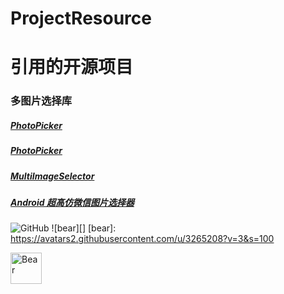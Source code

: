 # ProjectResource

# 引用的开源项目

### 多图片选择库
#####   [PhotoPicker](https://github.com/donglua/PhotoPicker)
#####   [PhotoPicker](https://github.com/liuling07/PhotoPicker)
#####   [MultiImageSelector](https://github.com/lovetuzitong/MultiImageSelector)
#####   [Android 超高仿微信图片选择器](http://blog.csdn.net/lmj623565791/article/details/39943731)

![GitHub](https://avatars2.githubusercontent.com/u/3265208?v=3&s=100 "GitHub,Social Coding")
![bear][]
[bear]: https://avatars2.githubusercontent.com/u/3265208?v=3&s=100


<img src="https://avatars2.githubusercontent.com/u/3265208?v=3&s=100" alt="Bear" title="Bear" width="50" height="50"/>
